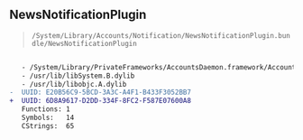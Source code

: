 ## NewsNotificationPlugin

> `/System/Library/Accounts/Notification/NewsNotificationPlugin.bundle/NewsNotificationPlugin`

```diff

   - /System/Library/PrivateFrameworks/AccountsDaemon.framework/AccountsDaemon
   - /usr/lib/libSystem.B.dylib
   - /usr/lib/libobjc.A.dylib
-  UUID: E20B56C9-5BCD-3A3C-A4F1-B433F3052BB7
+  UUID: 6D8A9617-D2DD-334F-8FC2-F587E07600A8
   Functions: 1
   Symbols:   14
   CStrings:  65

```
